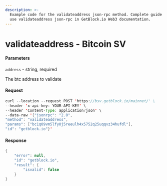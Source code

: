 ```yaml
---
description: >-
  Example code for the validateaddress json-rpc method. Сomplete guide on how to
  use validateaddress json-rpc in GetBlock.io Web3 documentation.
---
```


# validateaddress - Bitcoin SV

#### Parameters

`address` - string, required

The btc address to validate

#### Request

```java
curl --location --request POST 'https://bsv.getblock.io/mainnet/' \ 
--header 'x-api-key: YOUR-API-KEY' \ 
--header 'Content-Type: application/json' \ 
--data-raw '{"jsonrpc": "2.0",
"method": "validateaddress",
"params": ["bc1q09vm5lfy0j5reeulh4x5752q25uqqvz34hufdl"],
"id": "getblock.io"}'
```

#### Response

```java
{
    "error": null,
    "id": "getblock.io",
    "result": {
        "isvalid": false
    }
}
```
